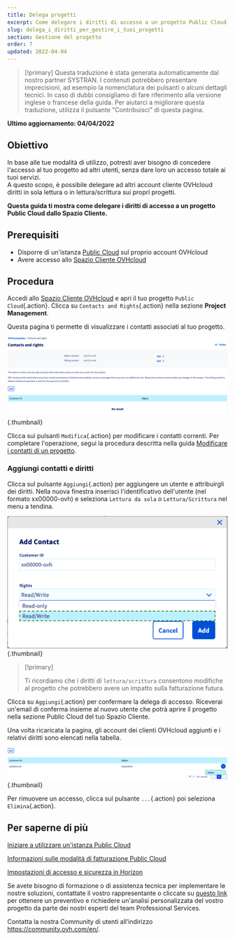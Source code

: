 ```yaml
---
title: Delega progetti
excerpt: Come delegare i diritti di accesso a un progetto Public Cloud ad altri account OVHcloud
slug: delega_i_diritti_per_gestire_i_tuoi_progetti
section: Gestione del progetto
order: 7
updated: 2022-04-04
---
```


> [!primary]
> Questa traduzione è stata generata automaticamente dal nostro partner SYSTRAN. I contenuti potrebbero presentare imprecisioni, ad esempio la nomenclatura dei pulsanti o alcuni dettagli tecnici. In caso di dubbi consigliamo di fare riferimento alla versione inglese o francese della guida. Per aiutarci a migliorare questa traduzione, utilizza il pulsante "Contribuisci" di questa pagina.
>

**Ultimo aggiornamento: 04/04/2022**

## Obiettivo

In base alle tue modalità di utilizzo, potresti aver bisogno di concedere l'accesso al tuo progetto ad altri utenti, senza dare loro un accesso totale ai tuoi servizi.<br>
A questo scopo, è possibile delegare ad altri account cliente OVHcloud diritti in sola lettura o in lettura/scrittura sui propri progetti.

**Questa guida ti mostra come delegare i diritti di accesso a un progetto Public Cloud dallo Spazio Cliente.**

## Prerequisiti

- Disporre di un'istanza [Public Cloud](https://www.ovhcloud.com/it/public-cloud/) sul proprio account OVHcloud
- Avere accesso allo [Spazio Cliente OVHcloud](https://www.ovh.com/auth/?action=gotomanager&from=https://www.ovh.it/&ovhSubsidiary=it)

## Procedura 

Accedi allo [Spazio Cliente OVHcloud](https://www.ovh.com/auth/?action=gotomanager&from=https://www.ovh.it/&ovhSubsidiary=it) e apri il tuo progetto `Public Cloud`{.action}. Clicca su `Contacts and Rights`{.action} nella sezione **Project Management**.

Questa pagina ti permette di visualizzare i contatti associati al tuo progetto.

![public-cloud-delegate-projects](images/delegatingproject01.png){.thumbnail}

Clicca sui pulsanti `Modifica`{.action} per modificare i contatti correnti. Per completare l'operazione, segui la procedura descritta nella guida [Modificare i contatti di un progetto](../change_project_contacts/).

### Aggiungi contatti e diritti

Clicca sul pulsante `Aggiungi`{.action} per aggiungere un utente e attribuirgli dei diritti. Nella nuova finestra inserisci l'identificativo dell'utente (nel formato xx00000-ovh) e seleziona `Lettura da sola` o `Lettura/Scrittura` nel menu a tendina.

![public-cloud-delegate-projects](images/delegatingproject02.png){.thumbnail}

> [!primary]
>
> Ti ricordiamo che i diritti di `lettura/scrittura` consentono modifiche al progetto che potrebbero avere un impatto sulla fatturazione futura.
>
 
Clicca su `Aggiungi`{.action} per confermare la delega di accesso. Riceverai un'email di conferma insieme al nuovo utente che potrà aprire il progetto nella sezione Public Cloud del tuo Spazio Cliente.

Una volta ricaricata la pagina, gli account dei clienti OVHcloud aggiunti e i relativi diritti sono elencati nella tabella.

![public-cloud-delegate-projects](images/delegatingproject03.png){.thumbnail}

Per rimuovere un accesso, clicca sul pulsante `...`{.action} poi seleziona `Elimina`{.action}.

## Per saperne di più

[Iniziare a utilizzare un'istanza Public Cloud](https://docs.ovh.com/it/public-cloud/primi-passi-public-cloud/)

[Informazioni sulle modalità di fatturazione Public Cloud](https://docs.ovh.com/it/public-cloud/analizza_i_tuoi_consumi_e_gestisci_la_tua_fatturazione/)

[Impostazioni di accesso e sicurezza in Horizon](https://docs.ovh.com/it/public-cloud/access_and_security_in_horizon/)

Se avete bisogno di formazione o di assistenza tecnica per implementare le nostre soluzioni, contattate il vostro rappresentante o cliccate su [questo link](https://www.ovhcloud.com/it/professional-services/) per ottenere un preventivo e richiedere un'analisi personalizzata del vostro progetto da parte dei nostri esperti del team Professional Services.

Contatta la nostra Community di utenti all’indirizzo <https://community.ovh.com/en/>.
